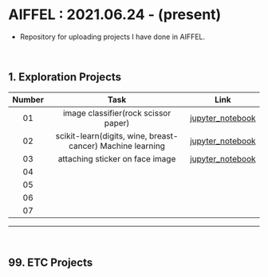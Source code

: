 # AIFFEL : 2021.06.24 - (present)
* Repository for uploading projects I have done in AIFFEL.

<br/>

## 1. Exploration Projects

| Number | Task | Link |
| :---: | :---: | :---: |
| 01 | image classifier(rock scissor paper) | [jupyter_notebook](https://github.com/minji2744/AIFFEL/tree/master/E1) |
| 02 | scikit-learn(digits, wine, breast-cancer) Machine learning | [jupyter_notebook](https://github.com/minji2744/AIFFEL/tree/master/E2) |
| 03 | attaching sticker on face image | [jupyter_notebook](https://github.com/minji2744/AIFFEL/blob/master/E3/E3_image_sticker.ipynb) |
| 04 |  |  |
| 05 |  |  |
| 06 |  |  |
| 07 |  |  |

<hr/>

<br/>

## 99. ETC Projects

